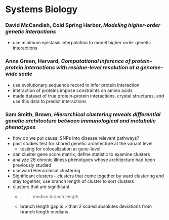 # Systems Biology

### David McCandish, Cold Spring Harbor, *Modeling higher-order genetic interactions*
* use minimum epistasis interpolation to model higher order genetic interactions


### Anna Green, Harvard, *Computational inference of protein-protein interactions with residue-level resolution at a genome-wide scale*
* use evolutionary sequence record to infer protein interaction
* interaction of proteins impose constraints on amino acids
* made dataset of true protein-protein interactions, crystal structures, and use this data to predict interactions


### Sam Smith, Brown, *Hierarchical clustering reveals differential genetic architecture between immunological and metabolic phenotypes*
* how do we put causal SNPs into disease relevant pathways?
* past studies test for shared genetic architecture at the variant level
    - testing for colocalization at gene-level
* can cluster gene score matrix, define statistic to examine clusters
* analyze 26 chronic illness phenotypes whose architecture had been previously studied
* use ward Hierarchical clustering
* Significant clusters - clusters that come together by ward clustering and stay together, use branch length of cluster to sort clusters
* clusters that are significant
    - >median branch length
    - branch length gap is > than 2 scaled absolutes deviations from branch length medians
